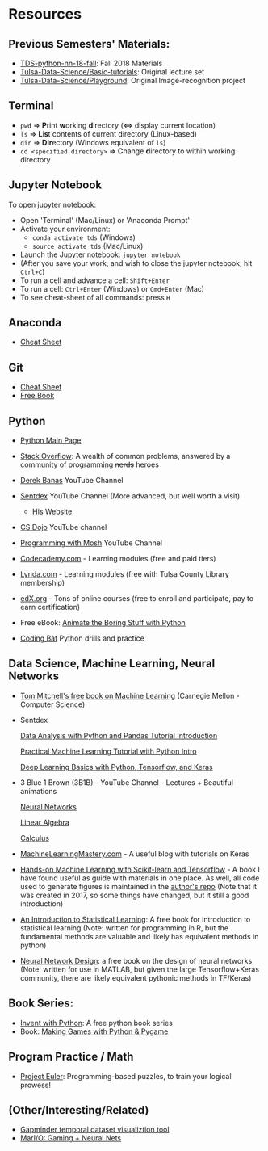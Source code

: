# Resources

## Previous Semesters' Materials:
- [TDS-python-nn-18-fall](https://github.com/zachandfox/TDS-python-nn-18-fall): Fall 2018 Materials
- [Tulsa-Data-Science/Basic-tutorials](https://github.com/Tulsa-Data-Science/Basic-tutorials): Original lecture set
- [Tulsa-Data-Science/Playground](https://github.com/Tulsa-Data-Science/Playground): Original Image-recognition project

## Terminal
- `pwd` => **P**rint **w**orking **d**irectory (<=> display current location)
- `ls` => **L**i**s**t contents of current directory (Linux-based)
- `dir` => **Dir**ectory (Windows equivalent of `ls`)
- `cd <specified directory>` => **C**hange **d**irectory to <specified directory> within working directory

## Jupyter Notebook
To open jupyter notebook:
- Open 'Terminal' (Mac/Linux) or 'Anaconda Prompt'
- Activate your environment:
    - `conda activate tds` (Windows)
    - `source activate tds` (Mac/Linux)
- Launch the Jupyter notebook: `jupyter notebook`
- (After you save your work, and wish to close the jupyter notebook, hit `Ctrl+C`)
- To run a cell and advance a cell: `Shift+Enter` 
- To run a cell: `Ctrl+Enter` (Windows) or `Cmd+Enter` (Mac)
- To see cheat-sheet of all commands: press `H`

## Anaconda
- [Cheat Sheet](https://conda.io/docs/_downloads/conda-cheatsheet.pdf)

## Git
- [Cheat Sheet](https://www.git-tower.com/blog/git-cheat-sheet/)
- [Free Book](https://git-scm.com/book/en/v2)

## Python
- [Python Main Page](https://docs.python.org/3/tutorial/)
- [Stack Overflow](https://stackoverflow.com/questions/tagged/python?sort=featured&pageSize=15): A wealth of common problems, answered by a community of programming ~~nerds~~ heroes
- [Derek Banas](https://www.youtube.com/watch?v=N4mEzFDjqtA) YouTube Channel
- [Sentdex](https://www.youtube.com/watch?v=oVp1vrfL_w4&list=PLQVvvaa0QuDe8XSftW-RAxdo6OmaeL85M) YouTube Channel (More advanced, but well worth a visit)

   - [His Website](https://pythonprogramming.net/)

- [CS Dojo](https://www.youtube.com/channel/UCxX9wt5FWQUAAz4UrysqK9A) YouTube channel
- [Programming with Mosh](https://www.youtube.com/user/programmingwithmosh) YouTube Channel

- [Codecademy.com](https://www.codecademy.com/learn/learn-python-3) - Learning modules (free and paid tiers)
- [Lynda.com](https://www.lynda.com/search?q=python+3) - Learning modules (free with Tulsa County Library membership)
- [edX.org](https://www.edx.org/course?search_query=python) - Tons of online courses (free to enroll and participate, pay to earn certification)
- Free eBook: [Animate the Boring Stuff with Python](http://automatetheboringstuff.com/)
- [Coding Bat](https://codingbat.com/python) Python drills and practice

## Data Science, Machine Learning, Neural Networks
- [Tom Mitchell's free book on Machine Learning](https://www.cs.ubbcluj.ro/~gabis/ml/ml-books/McGrawHill%20-%20Machine%20Learning%20-Tom%20Mitchell.pdf) (Carnegie Mellon - Computer Science)
- Sentdex

   [Data Analysis with Python and Pandas Tutorial Introduction](https://www.youtube.com/watch?v=Iqjy9UqKKuo&list=PLQVvvaa0QuDc-3szzjeP6N6b0aDrrKyL-)

   [Practical Machine Learning Tutorial with Python Intro](https://www.youtube.com/watch?v=OGxgnH8y2NM&list=PLQVvvaa0QuDfKTOs3Keq_kaG2P55YRn5v)

   [Deep Learning Basics with Python, Tensorflow, and Keras](https://www.youtube.com/playlist?list=PLQVvvaa0QuDfhTox0AjmQ6tvTgMBZBEXN)

- 3 Blue 1 Brown (3B1B) - YouTube Channel - Lectures + Beautiful animations

   [Neural Networks](https://www.youtube.com/watch?v=aircAruvnKk&list=PLZHQObOWTQDNU6R1_67000Dx_ZCJB-3pi)

   [Linear Algebra](https://www.youtube.com/watch?v=kjBOesZCoqc&list=PL0-GT3co4r2y2YErbmuJw2L5tW4Ew2O5B)

   [Calculus](https://www.youtube.com/watch?v=WUvTyaaNkzM&list=PL0-GT3co4r2wlh6UHTUeQsrf3mlS2lk6x)
- [MachineLearningMastery.com](https://machinelearningmastery.com/) - A useful blog with tutorials on Keras
- [Hands-on Machine Learning with Scikit-learn and Tensorflow](https://www.amazon.com/Hands-Machine-Learning-Scikit-Learn-TensorFlow/dp/1491962291/ref=sr_1_2?ie=UTF8&qid=1547529659&sr=8-2&keywords=hands+on+machine+learning+with+scikit-learn+and+tensorflow) - A book I have found useful as guide with materials in one place. As well, all code used to generate figures is maintained in the [author's repo](https://github.com/ageron/handson-ml) (Note that it was created in 2017, so some things have changed, but it still a good introduction)
- [An Introduction to Statistical Learning](http://www-bcf.usc.edu/~gareth/ISL/): A free book for introduction to statistical learning (Note: written for programming in R, but the fundamental methods are valuable and likely has equivalent methods in python)
- [Neural Network Design](http://hagan.okstate.edu/nnd.html): a free book on the design of neural networks (Note: written for use in MATLAB, but given the large Tensorflow+Keras community, there are likely equivalent pythonic methods in TF/Keras)

## Book Series:
- [Invent with Python](https://inventwithpython.com/): A free python book series
- Book: [Making Games with Python & Pygame](https://inventwithpython.com/pygame/)

## Program Practice / Math
- [Project Euler](https://projecteuler.net/): Programming-based puzzles, to train your logical prowess!

## (Other/Interesting/Related)
- [Gapminder temporal dataset visualiztion tool](https://www.gapminder.org/tools/#$chart-type=bubbles)
- [MarI/O: Gaming + Neural Nets](https://www.youtube.com/watch?v=qv6UVOQ0F44)
